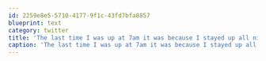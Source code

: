 ```yaml
---
id: 2259e8e5-5710-4177-9f1c-43fd7bfa8857
blueprint: text
category: twitter
title: 'The last time I was up at 7am it was because I stayed up all night. #NotAMorningPerson'
caption: 'The last time I was up at 7am it was because I stayed up all night. <span class="hashtag hashtag_local">#<a href="http://tweettemp.darylchymko.ca/?tag=notamorningperson">NotAMorningPerson</a>'
---
```

